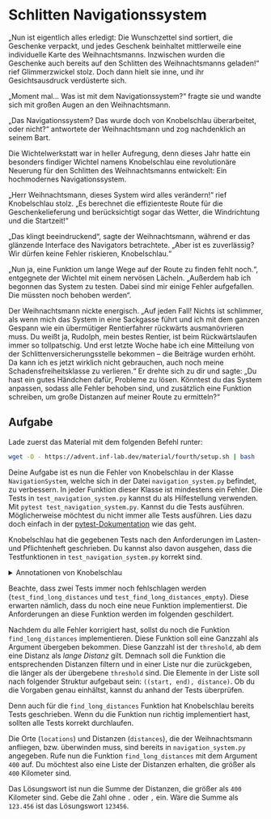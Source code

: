 # Schlitten Navigationssystem

„Nun ist eigentlich alles erledigt: Die Wunschzettel sind sortiert, die Geschenke verpackt, und jedes Geschenk
beinhaltet mittlerweile eine individuelle Karte des Weihnachtsmanns. Inzwischen wurden die Geschenke auch bereits auf
den Schlitten des Weihnachtsmanns geladen!“ rief Glimmerzwickel stolz. Doch dann hielt sie inne, und ihr
Gesichtsausdruck verdüsterte sich.

„Moment mal… Was ist mit dem Navigationssystem?“ fragte sie und wandte sich mit großen Augen an den Weihnachtsmann.

„Das Navigationssystem? Das wurde doch von Knobelschlau überarbeitet, oder nicht?“ antwortete der Weihnachtsmann und zog
nachdenklich an seinem Bart.

Die Wichtelwerkstatt war in heller Aufregung, denn dieses Jahr hatte ein besonders findiger Wichtel namens Knobelschlau
eine revolutionäre Neuerung für den Schlitten des Weihnachtsmanns entwickelt: Ein hochmodernes Navigationssystem.

„Herr Weihnachtsmann, dieses System wird alles verändern!“ rief Knobelschlau stolz. „Es berechnet die effizienteste
Route für die Geschenkelieferung und berücksichtigt sogar das Wetter, die Windrichtung und die Startzeit!“

„Das klingt beeindruckend“, sagte der Weihnachtsmann, während er das glänzende Interface des Navigators betrachtete.
„Aber ist es zuverlässig? Wir dürfen keine Fehler riskieren, Knobelschlau.“

„Nun ja, eine Funktion um lange Wege auf der Route zu finden fehlt noch.“, entgegnete der Wichtel mit einem nervösen
Lächeln. „Außerdem hab ich begonnen das System zu testen. Dabei sind mir einige Fehler aufgefallen. Die müssten noch
behoben werden“.

Der Weihnachtsmann nickte energisch. „Auf jeden Fall! Nichts ist schlimmer, als wenn mich das System in eine Sackgasse
führt und ich mit dem ganzen Gespann wie ein übermütiger Rentierfahrer rückwärts ausmanövrieren muss. Du weißt ja,
Rudolph, mein bestes Rentier, ist beim Rückwärtslaufen immer so tollpatschig. Und erst letzte Woche habe ich eine
Mitteilung von der Schlittenversicherungsstelle bekommen – die Beiträge wurden erhöht. Da kann ich es jetzt wirklich
nicht gebrauchen, auch noch meine Schadensfreiheitsklasse zu verlieren.“ Er drehte sich zu dir und sagte: „Du hast ein
gutes Händchen dafür, Probleme zu lösen. Könntest du das System anpassen, sodass alle Fehler behoben sind, und
zusätzlich eine Funktion schreiben, um große Distanzen auf meiner Route zu ermitteln?“

## Aufgabe

Lade zuerst das Material mit dem folgenden Befehl runter:

```bash
wget -O - https://advent.inf-lab.dev/material/fourth/setup.sh | bash
```

Deine Aufgabe ist es nun die Fehler von Knobelschlau in der Klasse `NavigationSystem`, welche sich in der Datei
`navigation_system.py` befindet, zu verbessern. In jeder Funktion dieser Klasse ist mindestens ein Fehler. Die Tests in
`test_navigation_system.py` kannst du als Hilfestellung verwenden. Mit `pytest test_navigation_system.py`. Kannst du die
Tests ausführen. Möglicherweise möchtest du nicht immer alle Tests ausführen. Lies dazu doch einfach in
der [pytest-Dokumentation](https://docs.pytest.org/en/stable/how-to/usage.html) wie das geht.

Knobelschlau hat die gegebenen Tests nach den Anforderungen im Lasten- und Pflichtenheft geschrieben. Du kannst also
davon ausgehen, dass die Testfunktionen in `test_navigation_system.py` korrekt sind.

<details>
<summary>Annotationen von Knobelschlau</summary>

Knobelschlau hat dir zudem eine detaillierte Beschreibung der `find_closest_location` Funktion gegeben:

- Die Funktion prüft, ob `current_location` in der Liste der Orte (`self.locations`) enthalten ist. Falls nicht, wird
  ein `ValueError` ausgelöst. (siehe [Python `raise`](https://docs.python.org/3/reference/simple_stmts.html#raise))
- Sie erstellt ein Dictionary `distances`, das die Distanzen von `current_location` zu anderen Zielen enthält. Hierzu
  werden Einträge aus `self.distances` gefiltert, deren Startpunkt `current_location` ist. (
  siehe [Python Dictionary Comprehensions](https://docs.python.org/3/tutorial/datastructures.html#dictionaries))
- Wenn das Dictionary `distances leer ist, gibt die Funktion `(None, -1)` zurück.
- Andernfalls wird die kürzeste Distanz mit `min` bestimmt. Der Schlüssel (`key`) im Dictionary `distances`, der den
  minimalen Wert hat, wird als `closest_location` zurückgegeben. (siehe [Python
  `min` Funktion](https://docs.python.org/3/library/functions.html#min))

</details>

Beachte, dass zwei Tests immer noch fehlschlagen werden (`test_find_long_distances` und
`test_find_long_distances_empty`). Diese erwarten nämlich, dass du noch eine neue Funktion implementierst. Die
Anforderungen an diese Funktion werden im folgenden geschildert.

Nachdem du alle Fehler korrigiert hast, sollst du noch die Funktion `find_long_distances` implementieren. Diese Funktion
soll eine Ganzzahl als Argument übergeben bekommen. Diese Ganzzahl ist der `threshold`, ab dem eine Distanz als *lange
Distanz* gilt. Demnach soll die Funktion die entsprechenden Distanzen filtern und in einer Liste nur die zurückgeben,
die länger als der übergebene `threshold` sind. Die Elemente in der Liste soll nach folgender Struktur aufgebaut sein:
`((start, end), distance)`. Ob du die Vorgaben genau einhältst, kannst du anhand der Tests überprüfen.

Denn auch für die `find_long_distances` Funktion hat Knobelschlau bereits Tests geschrieben. Wenn du die Funktion nun
richtig implementiert hast, sollten alle Tests korrekt durchlaufen.

Die Orte (`locations`) und Distanzen (`distances`), die der Weihnachtsmann anfliegen, bzw. überwinden muss, sind bereits
in `navigation_system.py` angegeben. Rufe nun die Funktion `find_long_distances` mit dem Argument `400` auf. Du möchtest
also eine Liste der Distanzen erhalten, die größer als `400` Kilometer sind.

Das Lösungswort ist nun die Summe der Distanzen, die größer als `400` Kilometer sind. Gebe die Zahl ohne `.` oder `,`
ein. Wäre die Summe als `123.456` ist das Lösungswort `123456`.


